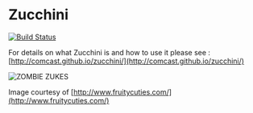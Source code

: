 Zucchini
========
[![Build Status](https://travis-ci.org/Comcast/zucchini.svg)](https://travis-ci.org/Comcast/zucchini)

For details on what Zucchini is and how to use it please see :  [http://comcast.github.io/zucchini/](http://comcast.github.io/zucchini/)

![ZOMBIE ZUKES](http://www.fruitycuties.com/images/humour/138-cartoon-zucchini-joke.gif)

Image courtesy of [http://www.fruitycuties.com/](http://www.fruitycuties.com/)
